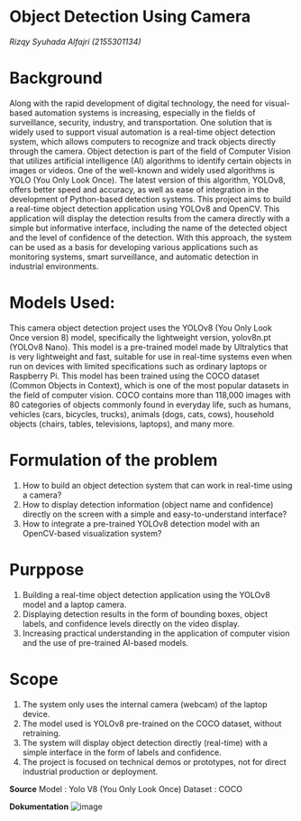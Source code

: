 # Object Detection Using Camera

_Rizqy Syuhada Alfajri
(2155301134)_

# Background
Along with the rapid development of digital technology, the need for visual-based automation systems is increasing, especially in the fields of surveillance, security, industry, and transportation. One solution that is widely used to support visual automation is a real-time object detection system, which allows computers to recognize and track objects directly through the camera.
Object detection is part of the field of Computer Vision that utilizes artificial intelligence (AI) algorithms to identify certain objects in images or videos. One of the well-known and widely used algorithms is YOLO (You Only Look Once). The latest version of this algorithm, YOLOv8, offers better speed and accuracy, as well as ease of integration in the development of Python-based detection systems.
This project aims to build a real-time object detection application using YOLOv8 and OpenCV. This application will display the detection results from the camera directly with a simple but informative interface, including the name of the detected object and the level of confidence of the detection. With this approach, the system can be used as a basis for developing various applications such as monitoring systems, smart surveillance, and automatic detection in industrial environments.

# Models Used:
This camera object detection project uses the YOLOv8 (You Only Look Once version 8) model, specifically the lightweight version, yolov8n.pt (YOLOv8 Nano). This model is a pre-trained model made by Ultralytics that is very lightweight and fast, suitable for use in real-time systems even when run on devices with limited specifications such as ordinary laptops or Raspberry Pi. 
This model has been trained using the COCO dataset (Common Objects in Context), which is one of the most popular datasets in the field of computer vision. COCO contains more than 118,000 images with 80 categories of objects commonly found in everyday life, such as humans, vehicles (cars, bicycles, trucks), animals (dogs, cats, cows), household objects (chairs, tables, televisions, laptops), and many more.

# Formulation of the problem
1. How to build an object detection system that can work in real-time using a camera?
2. How to display detection information (object name and confidence) directly on the screen with a simple and easy-to-understand interface?
3. How to integrate a pre-trained YOLOv8 detection model with an OpenCV-based visualization system?

# Purppose
1. Building a real-time object detection application using the YOLOv8 model and a laptop camera.
2. Displaying detection results in the form of bounding boxes, object labels, and confidence levels directly on the video display.
3. Increasing practical understanding in the application of computer vision and the use of pre-trained AI-based models.

# Scope
1. The system only uses the internal camera (webcam) of the laptop device.
2. The model used is YOLOv8 pre-trained on the COCO dataset, without retraining.
3. The system will display object detection directly (real-time) with a simple interface in the form of labels and confidence.
4. The project is focused on technical demos or prototypes, not for direct industrial production or deployment.
  
**Source**
Model   : Yolo V8 (You Only Look Once)
Dataset : COCO

**Dokumentation** 
![image](https://github.com/user-attachments/assets/88efaa24-1a1b-4110-8247-292082178cd1)
